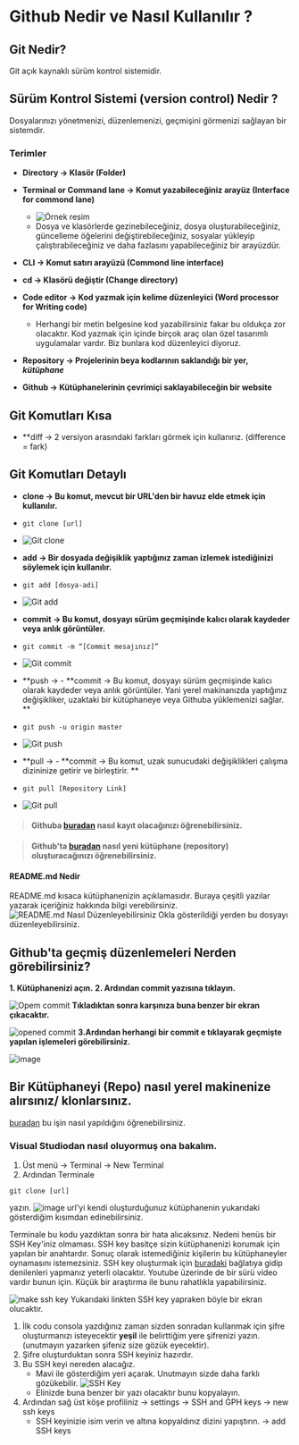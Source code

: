 # Github Nedir ve Nasıl Kullanılır ?

## Git Nedir?
Git açık kaynaklı sürüm kontrol sistemidir.

## Sürüm Kontrol Sistemi (version control) Nedir ?
Dosyalarınızı yönetmenizi, düzenlemenizi, geçmişini görmenizi sağlayan bir sistemdir.

### Terimler
- **Directory -> Klasör (Folder)**
- **Terminal or Command lane -> Komut yazabileceğiniz arayüz (Interface for commond lane)**

  -  ![Örnek resim](https://www.mfitzp.com/images/method/1472/GitBranchName_1.png)
  -  Dosya ve klasörlerde gezinebileceğiniz, dosya oluşturabileceğiniz, güncelleme öğelerini değiştirebileceğiniz, sosyalar yükleyip çalıştırabileceğiniz ve daha fazlasını yapabileceğiniz bir arayüzdür.
- **CLI -> Komut satırı arayüzü (Commond line interface)**
- **cd -> Klasörü değiştir (Change directory)**
- **Code editor -> Kod yazmak için kelime düzenleyici (Word processor for Writing code)**
  - Herhangi bir metin belgesine kod yazabilirsiniz fakar bu oldukça zor olacaktır. Kod yazmak için içinde birçok araç olan özel tasarımlı uygulamalar vardır. Biz bunlara kod düzenleyici diyoruz.
- **Repository -> Projelerinin beya kodlarının saklandığı bir yer, _kütüphane_**
- **Github -> Kütüphanelerinin çevrimiçi saklayabileceğin bir website**
## Git Komutları Kısa
- **diff -> 2 versiyon arasındaki farkları görmek için kullanırız. (difference = fark)


## Git Komutları Detaylı
- **clone -> Bu komut, mevcut bir URL'den bir havuz elde etmek için kullanılır.**
- ```console
  git clone [url]
  ```
-  ![Git clone](https://linuxteaching.com/storage/img/images_4/git_clone_ssh.png)

- **add -> Bir dosyada değişiklik yaptığınız zaman izlemek istediğinizi söylemek için kullanılır.**
- ```console
  git add [dosya-adi]
  ```
 -  ![Git add](https://www.arubacloud.com/getattachment/Tutorials/List-of-Tutorial/January-2020/Installation-and-first-steps-with-Git/image3.png.aspx;)
 
 - **commit -> Bu komut, dosyayı sürüm geçmişinde kalıcı olarak kaydeder veya anlık görüntüler.**
- ```console
  git commit -m “[Commit mesajınız]”
  ```
 -  ![Git commit](https://static.javatpoint.com/tutorial/git/images/git-push1.png)

 - **push ->  - **commit -> Bu komut, dosyayı sürüm geçmişinde kalıcı olarak kaydeder veya anlık görüntüler. Yani yerel makinanızda yaptığınız değişikliker, uzaktaki bir kütüphaneye veya Githuba yüklemenizi sağlar. **
- ```console
  git push -u origin master
  ```
 -  ![Git push](https://static.javatpoint.com/tutorial/git/images/git-push2.png)

 - **pull ->  - **commit -> Bu komut, uzak sunucudaki değişiklikleri çalışma dizininize getirir ve birleştirir. **
- ```console
  git pull [Repository Link]
  ```
 -  ![Git pull](https://www.jquery-az.com/wp-content/uploads/2018/06/4.0_4-Git-local-pull.png)

> #### Githuba [buradan](https://sosyalmedyabilgi.com/github-hesap-olusturma-nasil-yapilir-2022/) nasıl kayıt olacağınızı öğrenebilirsiniz.

> #### Github'ta [buradan](https://docs.github.com/en/repositories/creating-and-managing-repositories/creating-a-new-repository) nasıl yeni kütüphane (repository) oluşturacağınızı öğrenebilirsiniz.
#### README.md Nedir
README.md kısaca kütüphanenizin açıklamasıdır. Buraya çeşitli yazılar yazarak içeriğiniz hakkında bilgi verebilirsiniz.
![README.md Nasıl Düzenleyebilirsiniz](https://user-images.githubusercontent.com/102587414/186388658-6b74c2e3-58db-43d5-a3c0-d553f750db6c.png)
Okla gösterildiği yerden bu dosyayı düzenleyebilirsiniz.

## Github'ta geçmiş düzenlemeleri Nerden görebilirsiniz?
**1. Kütüphanenizi açın.**
**2. Ardından commit yazısına tıklayın.**

   ![Opem commit](https://user-images.githubusercontent.com/102587414/186391609-a575695a-053c-4d93-bc29-e4afda618c38.png)
   **Tıkladıktan sonra karşınıza buna benzer bir ekran çıkacaktır.**
   
   ![opened commit](https://user-images.githubusercontent.com/102587414/186391876-5cfeb11f-8d5f-422c-959e-11ec81767b0a.png)
**3.Ardından herhangi bir commit e tıklayarak geçmişte yapılan işlemeleri görebilirsiniz.**

![image](https://user-images.githubusercontent.com/102587414/186392547-4d57b245-64de-4245-b13e-5ce43d244bca.png)

## Bir Kütüphaneyi (Repo) nasıl yerel makinenize alırsınız/ klonlarsınız. 
[buradan](https://docs.github.com/en/repositories/creating-and-managing-repositories/cloning-a-repository) bu işin nasıl yapıldığını öğrenebilirsiniz.

### Visual Studiodan nasıl oluyormuş ona bakalım.
1. Üst menü -> Terminal -> New Terminal
2. Ardından Terminale 
  ```console
  git clone [url]
  ```
  yazın.
  ![image](https://user-images.githubusercontent.com/102587414/186403087-27b59eac-0308-4cb3-813c-faa17d6103bd.png)
  url'yi kendi oluşturduğunuz kütüphanenin yukarıdaki gösterdiğim kısımdan edinebilirsiniz.
  
  Terminale bu kodu yazdıktan sonra bir hata alıcaksınız. Nedeni henüs bir SSH Key'iniz olmaması. SSH key basitçe sizin kütüphanenizi korumak için yapılan bir anahtardır. Sonuç olarak istemediğiniz kişilerin bu kütüphaneyler oynamasını istemezsiniz.
  SSH key oluşturmak için [buradaki](https://docs.github.com/en/authentication/connecting-to-github-with-ssh/generating-a-new-ssh-key-and-adding-it-to-the-ssh-agent) bağlatıya gidip denilenleri yapmanız yeterli olacaktır. Youtube üzerinde de bir sürü video vardır bunun için. Küçük bir araştırma ile bunu rahatlıkla yapabilirsiniz.
  
![make ssh key](https://user-images.githubusercontent.com/102587414/186407930-7c855ce5-c28d-43af-a98e-7f5cafb56906.png)
Yukarıdaki linkten SSH key yapraken böyle bir ekran olucaktır.
1. İlk codu consola yazdığınız zaman sizden sonradan kullanmak için şifre oluşturmanızı isteyecektir **yeşil** ile belirttiğim yere şifrenizi yazın. (unutmayın yazarken şifeniz size gözük eyecektir).
2. Şifre oluşturduktan sonra SSH keyiniz hazırdır.
3. Bu SSH keyi nereden alacağız. 
   - Mavi ile gösterdiğim yeri açarak. Unutmayın sizde daha farklı gözükebilir.
   ![SSH Key](https://user-images.githubusercontent.com/102587414/186408806-1d8f2e0b-d539-46e0-90c8-79c23b93b717.png)
   - Elinizde buna benzer bir yazı olacaktır bunu kopyalayın.
4. Ardından sağ üst köşe profiliniz -> settings -> SSH and GPH keys -> new ssh keys 
   - SSH keyinizie isim verin ve altına kopyaldınız dizini yapıştırın. -> add SSH keys


 







